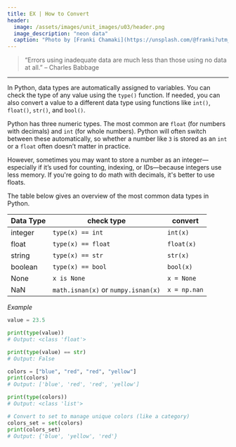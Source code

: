 ```yaml
---
title: EX | How to Convert
header:
  image: /assets/images/unit_images/u03/header.png
  image_description: "neon data"
  caption: "Photo by [Franki Chamaki](https://unsplash.com/@franki?utm_source=unsplash&amp;utm_medium=referral&amp;utm_content=creditCopyText) [from unsplash](https://unsplash.com/s/photos/data?utm_source=unsplash&amp;utm_medium=referral&amp;utm_content=creditCopyText)"
---
```

<!--more-->

> “Errors using inadequate data are much less than those using no data at all.” – Charles Babbage

---

In Python, data types are automatically assigned to variables. You can check the type of any value using the `type()` function. If needed, you can also convert a value to a different data type using functions like `int()`, `float()`, `str()`, and `bool()`.

Python has three numeric types. The most common are `float` (for numbers with decimals) and `int` (for whole numbers). Python will often switch between these automatically, so whether a number like `3` is stored as an `int` or a `float` often doesn’t matter in practice.

However, sometimes you may want to store a number as an integer—especially if it’s used for counting, indexing, or IDs—because integers use less memory. If you're going to do math with decimals, it's better to use floats.

The table below gives an overview of the most common data types in Python.

| Data Type  | check type          | convert      |
|------------|---------------------|--------------|
| integer    | `type(x) == int`    | `int(x)`     |
| float      | `type(x) == float`  | `float(x)`   |
| string     | `type(x) == str`    | `str(x)`     |
| boolean    | `type(x) == bool`   | `bool(x)`    |
| None       | `x is None`         | `x = None`   |
| NaN        | `math.isnan(x)` or `numpy.isnan(x)` | `x = np.nan` |

<i>Example</i>

```python
value = 23.5

print(type(value))
# Output: <class 'float'>

print(type(value) == str)
# Output: False
```

```python
colors = ["blue", "red", "red", "yellow"]
print(colors)
# Output: ['blue', 'red', 'red', 'yellow']

print(type(colors))
# Output: <class 'list'>

# Convert to set to manage unique colors (like a category)
colors_set = set(colors)
print(colors_set)
# Output: {'blue', 'yellow', 'red'}
```
